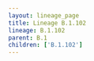 ```yaml
---
layout: lineage_page
title: Lineage B.1.102
lineage: B.1.102
parent: B.1
children: ['B.1.102']
---
```

